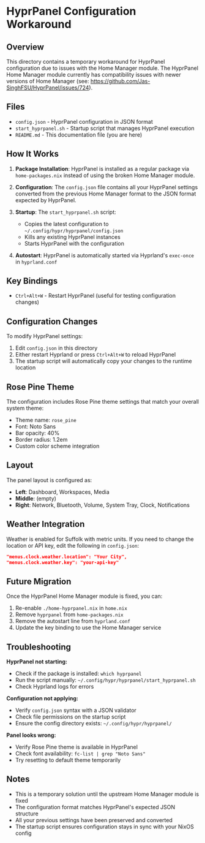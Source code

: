 # HyprPanel Configuration Workaround

## Overview

This directory contains a temporary workaround for HyprPanel configuration due to issues with the Home Manager module. The HyprPanel Home Manager module currently has compatibility issues with newer versions of Home Manager (see: https://github.com/Jas-SinghFSU/HyprPanel/issues/724).

## Files

- `config.json` - HyprPanel configuration in JSON format
- `start_hyprpanel.sh` - Startup script that manages HyprPanel execution
- `README.md` - This documentation file (you are here)

## How It Works

1. **Package Installation**: HyprPanel is installed as a regular package via `home-packages.nix` instead of using the broken Home Manager module.

2. **Configuration**: The `config.json` file contains all your HyprPanel settings converted from the previous Home Manager format to the JSON format expected by HyprPanel.

3. **Startup**: The `start_hyprpanel.sh` script:
   - Copies the latest configuration to `~/.config/hypr/hyprpanel/config.json`
   - Kills any existing HyprPanel instances
   - Starts HyprPanel with the configuration

4. **Autostart**: HyprPanel is automatically started via Hyprland's `exec-once` in `hyprland.conf`

## Key Bindings

- `Ctrl+Alt+W` - Restart HyprPanel (useful for testing configuration changes)

## Configuration Changes

To modify HyprPanel settings:

1. Edit `config.json` in this directory
2. Either restart Hyprland or press `Ctrl+Alt+W` to reload HyprPanel
3. The startup script will automatically copy your changes to the runtime location

## Rose Pine Theme

The configuration includes Rose Pine theme settings that match your overall system theme:

- Theme name: `rose_pine`
- Font: Noto Sans
- Bar opacity: 40%
- Border radius: 1.2em
- Custom color scheme integration

## Layout

The panel layout is configured as:
- **Left**: Dashboard, Workspaces, Media
- **Middle**: (empty)
- **Right**: Network, Bluetooth, Volume, System Tray, Clock, Notifications

## Weather Integration

Weather is enabled for Suffolk with metric units. If you need to change the location or API key, edit the following in `config.json`:

```json
"menus.clock.weather.location": "Your City",
"menus.clock.weather.key": "your-api-key"
```

## Future Migration

Once the HyprPanel Home Manager module is fixed, you can:

1. Re-enable `./home-hyprpanel.nix` in `home.nix`
2. Remove `hyprpanel` from `home-packages.nix`  
3. Remove the autostart line from `hyprland.conf`
4. Update the key binding to use the Home Manager service

## Troubleshooting

**HyprPanel not starting:**
- Check if the package is installed: `which hyprpanel`
- Run the script manually: `~/.config/hypr/hyprpanel/start_hyprpanel.sh`
- Check Hyprland logs for errors

**Configuration not applying:**
- Verify `config.json` syntax with a JSON validator
- Check file permissions on the startup script
- Ensure the config directory exists: `~/.config/hypr/hyprpanel/`

**Panel looks wrong:**
- Verify Rose Pine theme is available in HyprPanel
- Check font availability: `fc-list | grep "Noto Sans"`
- Try resetting to default theme temporarily

## Notes

- This is a temporary solution until the upstream Home Manager module is fixed
- The configuration format matches HyprPanel's expected JSON structure
- All your previous settings have been preserved and converted
- The startup script ensures configuration stays in sync with your NixOS config